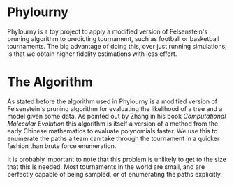 # Phylourny

Phylourny is a toy project to apply a modified version of Felsenstein's pruning
algorithm to predicting tournament, such as football or basketball tournaments.
The big advantage of doing this, over just running simulations, is that we
obtain higher fidelity estimations with less effort. 

# The Algorithm

As stated before the algorithm used in Phylourny is a modified version of
Felsenstein's pruning algorithm for evaluating the likelihood of a tree and a
model given some data. As pointed out by Zhang in his book _Computational
Molecular Evolution_ this algorithm is itself a version of a method from the
early Chinese mathematics to evaluate polynomials faster. We use this to
enumerate the paths a team can take through the tournament in a quicker fashion
than brute force enumeration.

It is probably important to note that this problem is unlikely to get to the
size that this is needed. Most tournaments in the world are small, and are
perfectly capable of being sampled, or of enumerating the paths explicitly.
